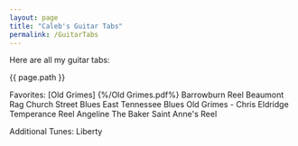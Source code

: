 ```yaml
---
layout: page
title: "Caleb's Guitar Tabs"
permalink: /GuitarTabs
---
```


Here are all my guitar tabs:

{{ page.path }}

Favorites:
[Old Grimes] {%/Old Grimes.pdf%}
Barrowburn Reel
Beaumont Rag
Church Street Blues
East Tennessee Blues
Old Grimes - Chris Eldridge
Temperance Reel
Angeline The Baker
Saint Anne's Reel




Additional Tunes:
Liberty



